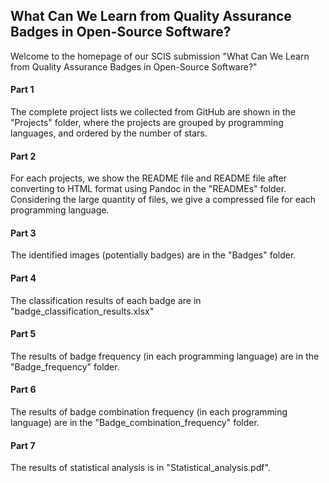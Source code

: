 ## What Can We Learn from Quality Assurance Badges in Open-Source Software?

Welcome to the homepage of our SCIS submission "What Can We Learn from Quality Assurance Badges in Open-Source Software?"

#### Part 1

The complete project lists we collected from GitHub are shown in the "Projects" folder, where the projects are grouped by programming languages, and ordered by the number of stars.

#### Part 2

For each projects, we show the README file and README file after converting to HTML format using Pandoc in the "READMEs" folder. Considering the large quantity of files, we give a compressed file for each programming language.

#### Part 3

The identified images (potentially badges) are in the "Badges" folder.

#### Part 4

The classification results of each badge are in "badge_classification_results.xlsx"

#### Part 5

The results of badge frequency (in each programming language) are in the "Badge_frequency" folder.

#### Part 6

The results of badge combination frequency (in each programming language) are in the "Badge_combination_frequency" folder.

#### Part 7

The results of statistical analysis is in "Statistical_analysis.pdf".


